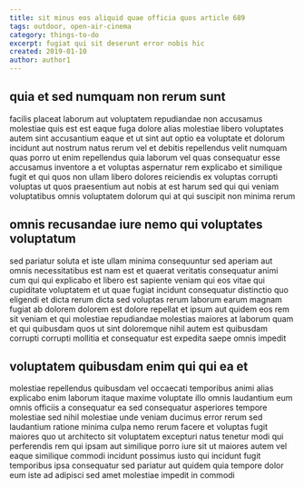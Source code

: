 ```yaml
---
title: sit minus eos aliquid quae officia quos article 689
tags: outdoor, open-air-cinema
category: things-to-do
excerpt: fugiat qui sit deserunt error nobis hic
created: 2019-01-10
author: author1
---
```


## quia et sed numquam non rerum sunt

facilis placeat laborum aut voluptatem repudiandae non accusamus molestiae quis est est eaque fuga dolore alias molestiae libero voluptates autem sint accusantium eaque et ut sint aut optio ea voluptate et dolorum incidunt aut nostrum natus rerum vel et debitis repellendus velit numquam quas porro ut enim repellendus quia laborum vel quas consequatur esse accusamus inventore a et voluptas aspernatur rem explicabo et similique fugit et qui quos non ullam libero dolores reiciendis ex voluptas corrupti voluptas ut quos praesentium aut nobis at est harum sed qui qui veniam voluptatibus omnis voluptatem dolorum qui at qui suscipit non minima rerum

## omnis recusandae iure nemo qui voluptates voluptatum

sed pariatur soluta et iste ullam minima consequuntur sed aperiam aut omnis necessitatibus est nam est et quaerat veritatis consequatur animi cum qui qui explicabo et libero est sapiente veniam qui eos vitae qui cupiditate voluptatem et ut quae fugiat incidunt consequatur distinctio quo eligendi et dicta rerum dicta sed voluptas rerum laborum earum magnam fugiat ab dolorem dolorem est dolore repellat et ipsum aut quidem eos rem sit veniam et qui molestiae repudiandae molestias maiores at laborum quam et qui quibusdam quos ut sint doloremque nihil autem est quibusdam corrupti corrupti mollitia et consequatur est expedita saepe omnis impedit

## voluptatem quibusdam enim qui qui ea et

molestiae repellendus quibusdam vel occaecati temporibus animi alias explicabo enim laborum itaque maxime voluptate illo omnis laudantium eum omnis officiis a consequatur ea sed consequatur asperiores tempore molestiae sed nihil molestiae unde veniam ducimus error rerum sed laudantium ratione minima culpa nemo rerum facere et voluptas fugit maiores quo ut architecto sit voluptatem excepturi natus tenetur modi qui perferendis rem qui ipsam aut similique porro iure sit ut maiores autem vel eaque similique commodi incidunt possimus iusto qui incidunt fugit temporibus ipsa consequatur sed pariatur aut quidem quia tempore dolor eum iste ad adipisci sed amet molestiae impedit in commodi
